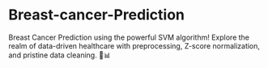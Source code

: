 # Breast-cancer-Prediction
Breast Cancer Prediction using the powerful SVM algorithm! Explore the realm of data-driven healthcare with preprocessing, Z-score normalization, and pristine data cleaning. 🏥📊
